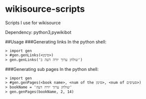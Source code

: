 # wikisource-scripts
Scripts I use for wikisource

Dependency: python3,pywikibot

##Usage
###Generating links
In the python shell:
```
> import gen
> #gen.genLinks(<סימן>)
> gen.genLinks('שולחן ערוך יורה דעה ב')
```
###Generating sub pages
In the python shell:
```
> import gen
> #gen.genPages(<book name>, <num of the סימן>, <num of סעיפים>)
> bookName = 'שולחן ערוך יורה דעה'
> gen.genPages(bookName, 2, 14)
```
